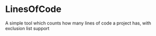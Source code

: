 # LinesOfCode
A simple tool which counts how many lines of code a project has, with exclusion list support
